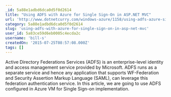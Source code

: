 ```yaml
---
_id: 5a88e1adbd6dca0d5f0d2614
title: "Using ADFS with Azure for Single Sign-On in ASP.NET MVC"
url: 'http://www.dotnetcurry.com/windows-azure/1158/using-adfs-azure-single-signon-aspnet-mvc'
category: 5a88e1adbd6dca0d5f0d2614
slug: 'using-adfs-with-azure-for-single-sign-on-in-asp-net-mvc'
user_id: 5a83ce59d6eb0005c4ecda2c
username: 'bill-s'
createdOn: '2015-07-25T08:57:08.000Z'
tags: []
---
```


Active Directory Federations Services (ADFS) is an enterprise-level identity and access management service provided by Microsoft. ADFS runs as a separate service and hence any application that supports WF-Federation and Security Assertion Markup Language (SAML), can leverage this federation authentication service. In this article, we are going to use ADFS configured in Azure VM for Single Sign-on implementation.
